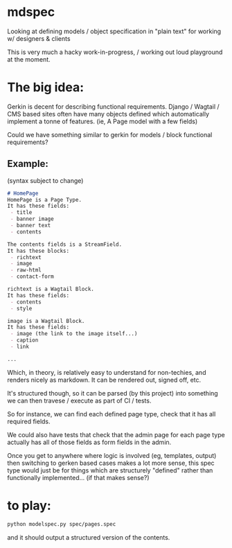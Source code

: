 # mdspec
Looking at defining models / object specification in "plain text" for working w/ designers &amp; clients


This is very much a hacky work-in-progress, / working out loud playground at the moment. 

# The big idea:

Gerkin is decent for describing functional requirements.
Django / Wagtail / CMS based sites often have many objects defined
which automatically implement a tonne of features. (ie, A Page model
with a few fields)

Could we have something similar to gerkin for models / block functional requirements?

## Example:
(syntax subject to change)

```markdown
# HomePage
HomePage is a Page Type.
It has these fields:
 - title
 - banner image
 - banner text
 - contents

The contents fields is a StreamField.
It has these blocks:
 - richtext
 - image
 - raw-html
 - contact-form

richtext is a Wagtail Block.
It has these fields:
 - contents
 - style

image is a Wagtail Block.
It has these fields:
 - image (the link to the image itself...)
 - caption
 - link

...
```

Which, in theory, is relatively easy to understand for non-techies,
and renders nicely as markdown.  It can be rendered out, signed off,
etc.

It's structured though, so it can be parsed (by this project) into
something we can then travese / execute as part of CI / tests.

So for instance, we can find each defined page type, check that it
has all required fields.

We could also have tests that check that the admin page for each page
type actually has all of those fields as form fields in the admin.

Once you get to anywhere where logic is involved (eg, templates, output)
then switching to gerken based cases makes a lot more sense, this
spec type would just be for things which are structurely "defined" rather
than functionally implemented... (if that makes sense?)

# to play:


```sh
python modelspec.py spec/pages.spec
```
and it should output a structured version of the contents.



